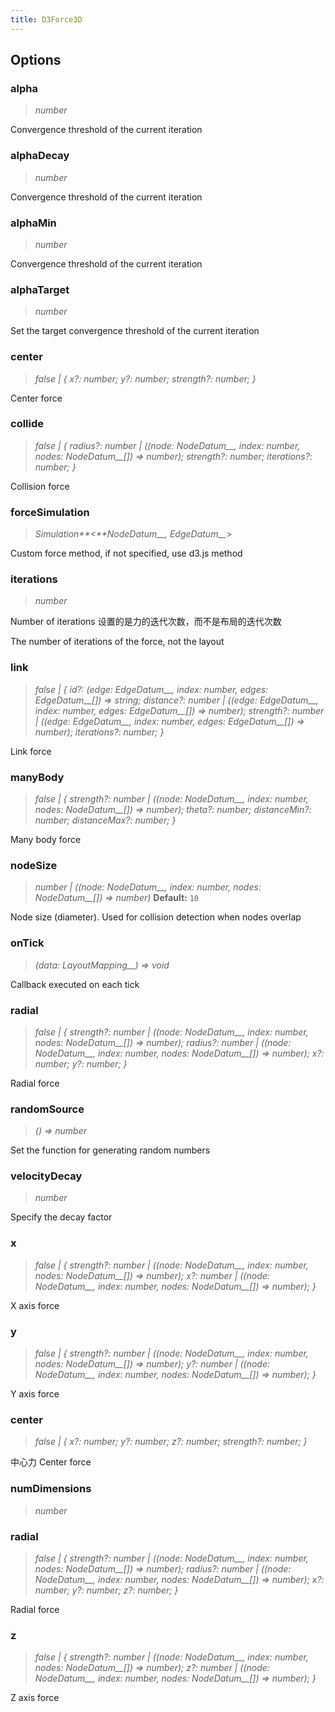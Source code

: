 ```yaml
---
title: D3Force3D
---
```


## Options

### alpha

> _number_

Convergence threshold of the current iteration

### alphaDecay

> _number_

Convergence threshold of the current iteration

### alphaMin

> _number_

Convergence threshold of the current iteration

### alphaTarget

> _number_

Set the target convergence threshold of the current iteration

### center

> _false \| { x?: number; y?: number; strength?: number; }_

Center force

### collide

> _false \| { radius?: number \| ((node:_ _NodeDatum\_\_, index: number, nodes:_ _NodeDatum\_\_[]) => number); strength?: number; iterations?: number; }_

Collision force

### forceSimulation

> _Simulation**&lt;**NodeDatum\_\_,_ _EdgeDatum\_\_>_

Custom force method, if not specified, use d3.js method

### iterations

> _number_

Number of iterations 设置的是力的迭代次数，而不是布局的迭代次数

The number of iterations of the force, not the layout

### link

> _false \| { id?: (edge:_ _EdgeDatum\_\_, index: number, edges:_ _EdgeDatum\_\_[]) => string; distance?: number \| ((edge:_ _EdgeDatum\_\_, index: number, edges:_ _EdgeDatum\_\_[]) => number); strength?: number \| ((edge:_ _EdgeDatum\_\_, index: number, edges:_ _EdgeDatum\_\_[]) => number); iterations?: number; }_

Link force

### manyBody

> _false \| { strength?: number \| ((node:_ _NodeDatum\_\_, index: number, nodes:_ _NodeDatum\_\_[]) => number); theta?: number; distanceMin?: number; distanceMax?: number; }_

Many body force

### nodeSize

> _number \| ((node:_ _NodeDatum\_\_, index: number, nodes:_ _NodeDatum\_\_[]) => number)_ **Default:** `10`

Node size (diameter). Used for collision detection when nodes overlap

### onTick

> _(data:_ _LayoutMapping\_\_) => void_

Callback executed on each tick

### radial

> _false \| { strength?: number \| ((node:_ _NodeDatum\_\_, index: number, nodes:_ _NodeDatum\_\_[]) => number); radius?: number \| ((node:_ _NodeDatum\_\_, index: number, nodes:_ _NodeDatum\_\_[]) => number); x?: number; y?: number; }_

Radial force

### randomSource

> _() => number_

Set the function for generating random numbers

### velocityDecay

> _number_

Specify the decay factor

### x

> _false \| { strength?: number \| ((node:_ _NodeDatum\_\_, index: number, nodes:_ _NodeDatum\_\_[]) => number); x?: number \| ((node:_ _NodeDatum\_\_, index: number, nodes:_ _NodeDatum\_\_[]) => number); }_

X axis force

### y

> _false \| { strength?: number \| ((node:_ _NodeDatum\_\_, index: number, nodes:_ _NodeDatum\_\_[]) => number); y?: number \| ((node:_ _NodeDatum\_\_, index: number, nodes:_ _NodeDatum\_\_[]) => number); }_

Y axis force

### center

> _false \| { x?: number; y?: number; z?: number; strength?: number; }_

中心力 Center force

### numDimensions

> _number_

### radial

> _false \| { strength?: number \| ((node:_ _NodeDatum\_\_, index: number, nodes:_ _NodeDatum\_\_[]) => number); radius?: number \| ((node:_ _NodeDatum\_\_, index: number, nodes:_ _NodeDatum\_\_[]) => number); x?: number; y?: number; z?: number; }_

Radial force

### z

> _false \| { strength?: number \| ((node:_ _NodeDatum\_\_, index: number, nodes:_ _NodeDatum\_\_[]) => number); z?: number \| ((node:_ _NodeDatum\_\_, index: number, nodes:_ _NodeDatum\_\_[]) => number); }_

Z axis force
